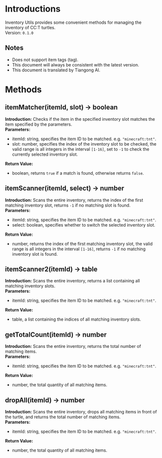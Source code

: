 # Introductions
Inventory Utils provides some convenient methods for managing the inventory of CC:T turtles.<br>
Version: `0.1.0`

## Notes
- Does not support item tags (tag).
- This document will always be consistent with the latest version.
- This document is translated by Tiangong AI.

# Methods
## itemMatcher(itemId, slot) -> boolean
**Introduction:**
Checks if the item in the specified inventory slot matches the item specified by the parameters.<br>
**Parameters:**
- itemId: string, specifies the item ID to be matched. e.g. `"minecraft:tnt"`.
- slot: number, specifies the index of the inventory slot to be checked, the valid range is all integers in the interval `[1-16]`, set to `-1` to check the currently selected inventory slot.

**Return Value:**
- boolean, returns `true` if a match is found, otherwise returns `false`.

## itemScanner(itemId, select) -> number
**Introduction:**
Scans the entire inventory, returns the index of the first matching inventory slot, returns `-1` if no matching slot is found.<br>
**Parameters:**
- itemId: string, specifies the item ID to be matched. e.g. `"minecraft:tnt"`.
- select: boolean, specifies whether to switch the selected inventory slot.

**Return Value:**
- number, returns the index of the first matching inventory slot, the valid range is all integers in the interval `[1-16]`, returns `-1` if no matching inventory slot is found.

## itemScanner2(itemId) -> table
**Introduction:**
Scans the entire inventory, returns a list containing all matching inventory slots.<br>
**Parameters:**
- itemId: string, specifies the item ID to be matched. e.g. `"minecraft:tnt"`.

**Return Value:**
- table, a list containing the indices of all matching inventory slots.

## getTotalCount(itemId) -> number
**Introduction:**
Scans the entire inventory, returns the total number of matching items.<br>
**Parameters:**
- itemId: string, specifies the item ID to be matched. e.g. `"minecraft:tnt"`.

**Return Value:**
- number, the total quantity of all matching items.

## dropAll(itemId) -> number
**Introduction:**
Scans the entire inventory, drops all matching items in front of the turtle, and returns the total number of matching items.<br>
**Parameters:**
- itemId: string, specifies the item ID to be matched. e.g. `"minecraft:tnt"`.

**Return Value:**
- number, the total quantity of all matching items.